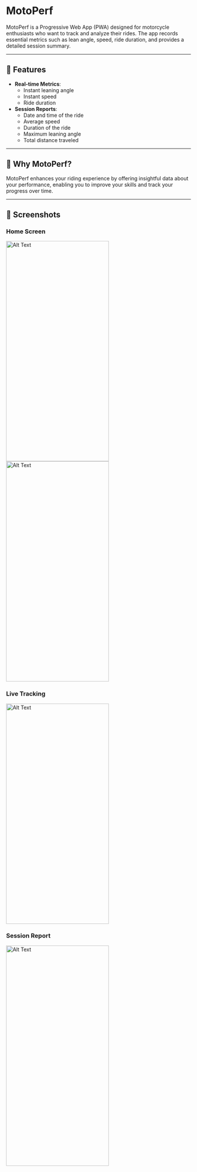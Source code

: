 # MotoPerf

MotoPerf is a Progressive Web App (PWA) designed for motorcycle enthusiasts who want to track and analyze their rides. The app records essential metrics such as lean angle, speed, ride duration, and provides a detailed session summary.

---

## 🚀 Features

- **Real-time Metrics**:
  - Instant leaning angle
  - Instant speed
  - Ride duration
- **Session Reports**:
  - Date and time of the ride
  - Average speed
  - Duration of the ride
  - Maximum leaning angle
  - Total distance traveled

---

## 🌟 Why MotoPerf?

MotoPerf enhances your riding experience by offering insightful data about your performance, enabling you to improve your skills and track your progress over time.

---

## 📸 Screenshots

### Home Screen

<img src="https://github.com/user-attachments/assets/be509c08-aa3d-4f00-bfd1-a53936c2079b" alt="Alt Text" width="280" height="600">
<img src="https://github.com/user-attachments/assets/1f98963d-f517-4e71-b156-e2ee6aafbb3a" alt="Alt Text" width="280" height="600">

### Live Tracking

<img src="https://github.com/user-attachments/assets/d6fe4b18-3a52-417b-90a5-559dcd7fe929" alt="Alt Text" width="280" height="600">

### Session Report

<img src="https://github.com/user-attachments/assets/69d86f7f-6c9d-46c6-acd2-082230c9c7c2" alt="Alt Text" width="280" height="600">
